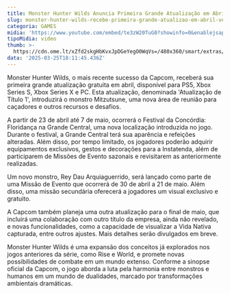 ```yaml
---
title: Monster Hunter Wilds Anuncia Primeira Grande Atualização em Abril
slug: monster-hunter-wilds-recebe-primeira-grande-atualizao-em-abril-veja-data
categoria: GAMES
midia: 'https://www.youtube.com/embed/te3zW20TuG0?showinfo=0&enablejsapi=1'
tipoMidia: video
thumb: >-
  https://cdn.ome.lt/xZfd2skgHbKvxJpDGeYegO0WqVs=/480x360/smart/extras/conteudos/01_o6Nxm7Y.jpg
data: '2025-03-25T18:11:45.436Z'
---
```


Monster Hunter Wilds, o mais recente sucesso da Capcom, receberá sua primeira grande atualização gratuita em abril, disponível para PS5, Xbox Series S, Xbox Series X e PC. Esta atualização, denominada 'Atualização de Título 1', introduzirá o monstro Mitzutsune, uma nova área de reunião para caçadores e outros recursos e desafios.

A partir de 23 de abril até 7 de maio, ocorrerá o Festival da Concórdia: Floridança na Grande Central, uma nova localização introduzida no jogo. Durante o festival, a Grande Central terá sua aparência e refeições alteradas. Além disso, por tempo limitado, os jogadores poderão adquirir equipamentos exclusivos, gestos e decorações para a Instatenda, além de participarem de Missões de Evento sazonais e revisitarem as anteriormente realizadas.

Um novo monstro, Rey Dau Arquiaguerrido, será lançado como parte de uma Missão de Evento que ocorrerá de 30 de abril a 21 de maio. Além disso, uma missão secundária oferecerá a jogadores um visual exclusivo e gratuito.

A Capcom também planeja uma outra atualização para o final de maio, que incluirá uma colaboração com outro título da empresa, ainda não revelado, e novas funcionalidades, como a capacidade de visualizar a Vida Nativa capturada, entre outros ajustes. Mais detalhes serão divulgados em breve.

Monster Hunter Wilds é uma expansão dos conceitos já explorados nos jogos anteriores da série, como Rise e World, e promete novas possibilidades de combate em um mundo extenso. Conforme a sinopse oficial da Capcom, o jogo aborda a luta pela harmonia entre monstros e humanos em um mundo de dualidades, marcado por transformações ambientais dramáticas.
